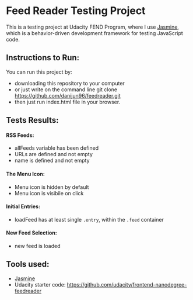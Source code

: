 # Feed Reader Testing Project

This is a testing project at Udacity FEND Program, where I use [Jasmine](http://jasmine.github.io/), which is a behavior-driven development framework for testing JavaScript code.


## Instructions to Run:

You can run this project by:
* downloading this repository to your computer
* or just write on the command line git clone https://github.com/danijun96/feedreader.git
* then just run index.html file in your browser.


## Tests Results:

#### RSS Feeds:

* allFeeds variable has been defined
* URLs are defined and not empty
* name is defined and not empty

#### The Menu Icon:

* Menu icon is hidden by default
* Menu icon is visibile on click

#### Initial Entries:

* loadFeed has at least single `.entry`, within the `.feed` container

#### New Feed Selection:

* new feed is loaded
	
## Tools used: 

* [Jasmine](http://jasmine.github.io/)
* Udacity starter code: https://github.com/udacity/frontend-nanodegree-feedreader
